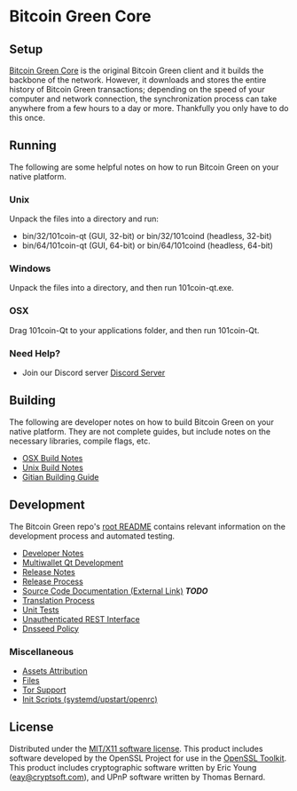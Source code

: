 Bitcoin Green Core
=====================

Setup
---------------------
[Bitcoin Green Core](http://savebitcoin.io) is the original Bitcoin Green client and it builds the backbone of the network. However, it downloads and stores the entire history of Bitcoin Green transactions; depending on the speed of your computer and network connection, the synchronization process can take anywhere from a few hours to a day or more. Thankfully you only have to do this once.

Running
---------------------
The following are some helpful notes on how to run Bitcoin Green on your native platform.

### Unix

Unpack the files into a directory and run:

- bin/32/101coin-qt (GUI, 32-bit) or bin/32/101coind (headless, 32-bit)
- bin/64/101coin-qt (GUI, 64-bit) or bin/64/101coind (headless, 64-bit)

### Windows

Unpack the files into a directory, and then run 101coin-qt.exe.

### OSX

Drag 101coin-Qt to your applications folder, and then run 101coin-Qt.

### Need Help?

* Join our Discord server [Discord Server](https://discord.savebitcoin.io)

Building
---------------------
The following are developer notes on how to build Bitcoin Green on your native platform. They are not complete guides, but include notes on the necessary libraries, compile flags, etc.

- [OSX Build Notes](build-osx.md)
- [Unix Build Notes](build-unix.md)
- [Gitian Building Guide](gitian-building.md)

Development
---------------------
The Bitcoin Green repo's [root README](https://github.com/101coin/101coin/blob/master/README.md) contains relevant information on the development process and automated testing.

- [Developer Notes](developer-notes.md)
- [Multiwallet Qt Development](multiwallet-qt.md)
- [Release Notes](release-notes.md)
- [Release Process](release-process.md)
- [Source Code Documentation (External Link)](https://dev.visucore.com/bitcoin/doxygen/) ***TODO***
- [Translation Process](translation_process.md)
- [Unit Tests](unit-tests.md)
- [Unauthenticated REST Interface](REST-interface.md)
- [Dnsseed Policy](dnsseed-policy.md)

### Miscellaneous
- [Assets Attribution](assets-attribution.md)
- [Files](files.md)
- [Tor Support](tor.md)
- [Init Scripts (systemd/upstart/openrc)](init.md)

License
---------------------
Distributed under the [MIT/X11 software license](http://www.opensource.org/licenses/mit-license.php).
This product includes software developed by the OpenSSL Project for use in the [OpenSSL Toolkit](https://www.openssl.org/). This product includes
cryptographic software written by Eric Young ([eay@cryptsoft.com](mailto:eay@cryptsoft.com)), and UPnP software written by Thomas Bernard.
